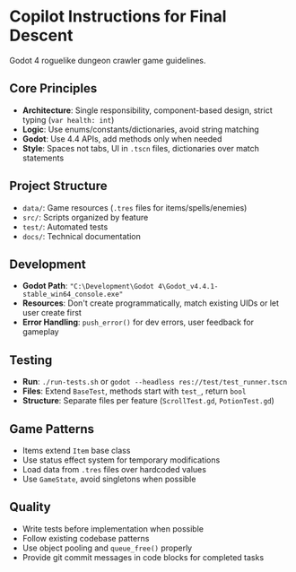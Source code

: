 # Copilot Instructions for Final Descent

Godot 4 roguelike dungeon crawler game guidelines.

## Core Principles

- **Architecture**: Single responsibility, component-based design, strict typing (`var health: int`)
- **Logic**: Use enums/constants/dictionaries, avoid string matching
- **Godot**: Use 4.4 APIs, add methods only when needed
- **Style**: Spaces not tabs, UI in `.tscn` files, dictionaries over match statements

## Project Structure

- `data/`: Game resources (`.tres` files for items/spells/enemies)
- `src/`: Scripts organized by feature
- `test/`: Automated tests
- `docs/`: Technical documentation

## Development

- **Godot Path**: `"C:\Development\Godot 4\Godot_v4.4.1-stable_win64_console.exe"`
- **Resources**: Don't create programmatically, match existing UIDs or let user create first
- **Error Handling**: `push_error()` for dev errors, user feedback for gameplay

## Testing

- **Run**: `./run-tests.sh` or `godot --headless res://test/test_runner.tscn`
- **Files**: Extend `BaseTest`, methods start with `test_`, return `bool`
- **Structure**: Separate files per feature (`ScrollTest.gd`, `PotionTest.gd`)

## Game Patterns

- Items extend `Item` base class
- Use status effect system for temporary modifications
- Load data from `.tres` files over hardcoded values
- Use `GameState`, avoid singletons when possible

## Quality

- Write tests before implementation when possible
- Follow existing codebase patterns
- Use object pooling and `queue_free()` properly
- Provide git commit messages in code blocks for completed tasks